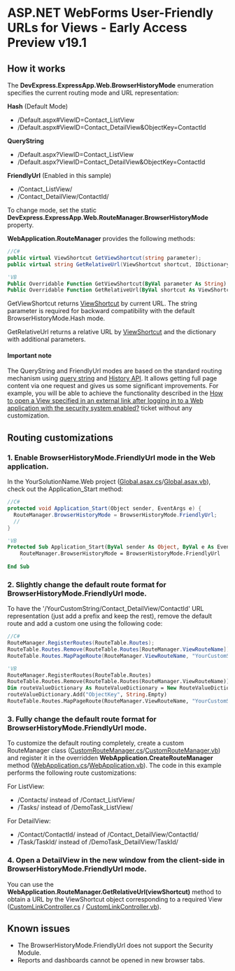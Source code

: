 ﻿# ASP.NET WebForms User-Friendly URLs for Views - Early Access Preview v19.1

## How it works

The **DevExpress.ExpressApp.Web.BrowserHistoryMode** enumeration specifies the current routing mode and URL representation:

**Hash** (Default Mode)
* /Default.aspx#ViewID=Contact_ListView
* /Default.aspx#ViewID=Contact_DetailView&ObjectKey=ContactId

**QueryString**
* /Default.aspx?ViewID=Contact_ListView
* /Default.aspx?ViewID=Contact_DetailView&ObjectKey=ContactId

**FriendlyUrl** (Enabled in this sample)
* /Contact_ListView/
* /Contact_DetailView/ContactId/

To change mode, set the static **DevExpress.ExpressApp.Web.RouteManager.BrowserHistoryMode** property.


**WebApplication.RouteManager** provides the following methods:

```csharp
//C#
public virtual ViewShortcut GetViewShortcut(string parameter);
public virtual string GetRelativeUrl(ViewShortcut shortcut, IDictionary<string, string> additionalParams = null);
```
```vb
'VB
Public Overridable Function GetViewShortcut(ByVal parameter As String) As ViewShortcut
Public Overridable Function GetRelativeUrl(ByVal shortcut As ViewShortcut, ByVal Optional additionalParams As IDictionary(Of String, String) = Nothing) As String
```
GetViewShortcut returns [ViewShortcut](https://docs.devexpress.com/eXpressAppFramework/DevExpress.ExpressApp.ViewShortcut) by current URL. The string parameter is required for backward compatibility with the default BrowserHistoryMode.Hash mode.

GetRelativeUrl returns a relative URL by [ViewShortcut](https://docs.devexpress.com/eXpressAppFramework/DevExpress.ExpressApp.ViewShortcut) and the dictionary with additional parameters.

#### Important note
The QueryString and FriendlyUrl modes are based on the standard routing mechanism using [query string](https://en.wikipedia.org/wiki/Query_string) and [History API](https://developer.mozilla.org/en-US/docs/Web/API/History_API). It allows getting full page content via one request and gives us some significant improvements. For example, you will be able to achieve the functionality described in the [How to open a View specified in an external link after logging in to a Web application with the security system enabled?](https://isc.devexpress.com/Thread/WorkplaceDetails/B222208) ticket without any customization.

## Routing customizations

### 1. Enable BrowserHistoryMode.FriendlyUrl mode in the Web application.
In the YourSolutionName.Web project ([Global.asax.cs](./CS/FriendlyUrlSample.Web/Global.asax.cs)/[Global.asax.vb](./VB/FriendlyUrlSample.Web/Global.asax.vb)), check out the Application_Start method:

```csharp
//C#
protected void Application_Start(Object sender, EventArgs e) {
  RouteManager.BrowserHistoryMode = BrowserHistoryMode.FriendlyUrl;
  //
}
```
```vb
'VB
Protected Sub Application_Start(ByVal sender As Object, ByVal e As EventArgs)
    RouteManager.BrowserHistoryMode = BrowserHistoryMode.FriendlyUrl
    '
End Sub
```
### 2. Slightly change the default route format for BrowserHistoryMode.FriendlyUrl mode.
To have the '/YourCustomString/Contact_DetailView/ContactId' URL representation (just add a prefix and keep the rest), remove the default route and add a custom one using the following code:
```csharp
//C#
RouteManager.RegisterRoutes(RouteTable.Routes);
RouteTable.Routes.Remove(RouteTable.Routes[RouteManager.ViewRouteName]);
RouteTable.Routes.MapPageRoute(RouteManager.ViewRouteName, "YourCustomString/{ViewID}/{ObjectKey}/", "~/Default.aspx", false, new RouteValueDictionary() { { "ObjectKey", string.Empty } });
```
```vb
'VB
RouteManager.RegisterRoutes(RouteTable.Routes)
RouteTable.Routes.Remove(RouteTable.Routes(RouteManager.ViewRouteName))
Dim routeValueDictionary As RouteValueDictionary = New RouteValueDictionary()
routeValueDictionary.Add("ObjectKey", String.Empty)
RouteTable.Routes.MapPageRoute(RouteManager.ViewRouteName, "YourCustomString/{ViewID}/{ObjectKey}/", "~/Default.aspx", False, routeValueDictionary)
```


### 3. Fully change the default route format for BrowserHistoryMode.FriendlyUrl mode.
To customize the default routing completely, create a custom RouteManager class ([CustomRouteManager.cs](./CS/FriendlyUrlSample.Web/CustomRouteManager.cs)/[CustomRouteManager.vb](./VB/FriendlyUrlSample.Web/CustomRouteManager.vb)) and register it in the overridden **WebApplication.CreateRouteManager** method ([WebApplication.cs](./CS/FriendlyUrlSample.Web/WebApplication.cs)/[WebApplication.vb](./VB/FriendlyUrlSample.Web/WebApplication.vb)). The code in this example performs the following route customizations:

For ListView:  
*  /Contacts/ instead of /Contact_ListView/
*  /Tasks/  instead of /DemoTask_ListView/
               
For DetailView:
*  /Contact/ContactId/ instead of /Contact_DetailView/ContactId/
*  /Task/TaskId/ instead of /DemoTask_DetailView/TaskId/


 
### 4. Open a DetailView in the new window from the client-side in BrowserHistoryMode.FriendlyUrl mode.
You can use the **WebApplication.RouteManager.GetRelativeUrl(viewShortcut)** method to obtain a URL by the ViewShortcut object corresponding to a required View ([CustomLinkController.cs](./CS/FriendlyUrlSample.Module.Web/Controllers/CustomLinkController.cs) / [CustomLinkController.vb](./VB/FriendlyUrlSample.Module.Web/Controllers/CustomLinkController.vb)).

## Known issues
 - The BrowserHistoryMode.FriendlyUrl does not support the Security Module.
 - Reports and dashboards cannot be opened in new browser tabs.
